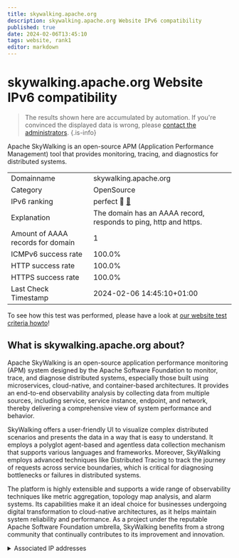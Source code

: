 ```yaml
---
title: skywalking.apache.org
description: skywalking.apache.org Website IPv6 compatibility
published: true
date: 2024-02-06T13:45:10
tags: website, rank1
editor: markdown
---
```


# skywalking.apache.org Website IPv6 compatibility

> The results shown here are accumulated by automation. If you're convinced the displayed data is wrong, please [contact the administrators](/howto/chat). 
{.is-info}

Apache SkyWalking is an open-source APM (Application Performance Management) tool that provides monitoring, tracing, and diagnostics for distributed systems.


|   |   |
| - | - |
| Domainname | skywalking.apache.org
| Category | OpenSource |
| IPv6 ranking | perfect :1st_place_medal: [🔗](/howto/ranking) |
| Explanation | The domain has an AAAA record, responds to ping, http and https. |
| Amount of AAAA records for domain | 1 |
| ICMPv6 success rate | 100.0%|
| HTTP success rate | 100.0% |
| HTTPS success rate | 100.0% |
| Last Check Timestamp | 2024-02-06 14:45:10+01:00 |

To see how this test was performed, please have a look at [our website test criteria howto](/howto/testcriteria/website)!


## What is skywalking.apache.org about?
Apache SkyWalking is an open-source application performance monitoring (APM) system designed by the Apache Software Foundation to monitor, trace, and diagnose distributed systems, especially those built using microservices, cloud-native, and container-based architectures. It provides an end-to-end observability analysis by collecting data from multiple sources, including service, service instance, endpoint, and network, thereby delivering a comprehensive view of system performance and behavior.

SkyWalking offers a user-friendly UI to visualize complex distributed scenarios and presents the data in a way that is easy to understand. It employs a polyglot agent-based and agentless data collection mechanism that supports various languages and frameworks. Moreover, SkyWalking employs advanced techniques like Distributed Tracing to track the journey of requests across service boundaries, which is critical for diagnosing bottlenecks or failures in distributed systems.

The platform is highly extensible and supports a wide range of observability techniques like metric aggregation, topology map analysis, and alarm systems. Its capabilities make it an ideal choice for businesses undergoing digital transformation to cloud-native architectures, as it helps maintain system reliability and performance. As a project under the reputable Apache Software Foundation umbrella, SkyWalking benefits from a strong community that continually contributes to its improvement and innovation.



<details>
<summary>Associated IP addresses</summary>

2a04:4e42::644

</details>
